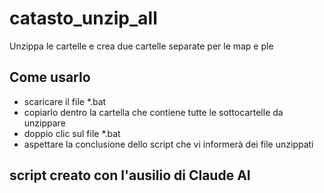 # catasto_unzip_all

Unzippa le cartelle e crea due cartelle separate per le map e ple

## Come usarlo

- scaricare il file *.bat
- copiarlo dentro la cartella che contiene tutte le sottocartelle da unzippare
- doppio clic sul file *.bat
- aspettare la conclusione dello script che vi informerà dei file unzippati

## script creato con l'ausilio di Claude AI


